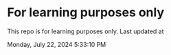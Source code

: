 # For learning purposes only
This repo is for learning purposes only.
Last updated at

Monday, July 22, 2024 5:33:10 PM

